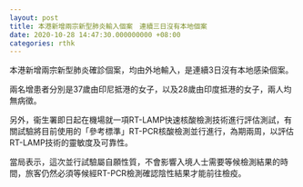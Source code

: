 ```yaml
---
layout: post
title: 本港新增兩宗新型肺炎輸入個案　連續三日沒有本地個案
date: 2020-10-28 14:47:30.000000000 +08:00
categories: rthk
---
```


本港新增兩宗新型肺炎確診個案，均由外地輸入，是連續3日沒有本地感染個案。

兩名增患者分別是37歲由印尼抵港的女子，以及28歲由印度抵港的女子，兩人均無病徵。

另外，衞生署即日起在機場就一項RT-LAMP快速核酸檢測技術進行評估測試，有關試驗將目前使用的「參考標準」RT-PCR核酸檢測並行進行，為期兩周，以評估RT-LAMP技術的靈敏度及可靠性。

當局表示，這次並行試驗屬自願性質，不會影響入境人士需要等候檢測結果的時間，旅客仍然必須等候經RT-PCR檢測確認陰性結果才能前往檢疫。
